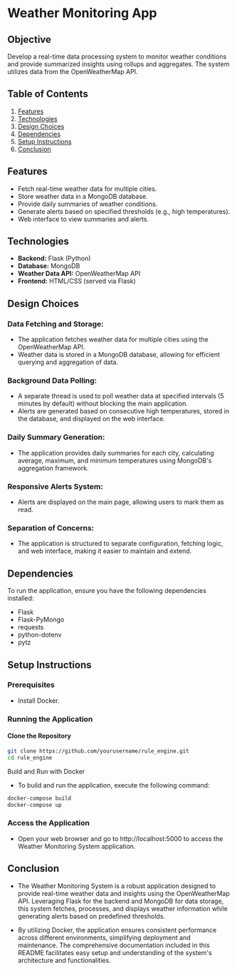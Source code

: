 # Weather Monitoring App

## Objective
Develop a real-time data processing system to monitor weather conditions and provide summarized insights using rollups and aggregates. The system utilizes data from the OpenWeatherMap API.

## Table of Contents
1. [Features](#features)
2. [Technologies](#technologies)
3. [Design Choices](#design-choices)
4. [Dependencies](#dependencies)
5. [Setup Instructions](#setup-instructions)
6. [Conclusion](#conclusion)

## Features
- Fetch real-time weather data for multiple cities.
- Store weather data in a MongoDB database.
- Provide daily summaries of weather conditions.
- Generate alerts based on specified thresholds (e.g., high temperatures).
- Web interface to view summaries and alerts.

## Technologies
- **Backend:** Flask (Python)
- **Database:** MongoDB
- **Weather Data API:** OpenWeatherMap API
- **Frontend:** HTML/CSS (served via Flask)

## Design Choices

### Data Fetching and Storage:
- The application fetches weather data for multiple cities using the OpenWeatherMap API.
- Weather data is stored in a MongoDB database, allowing for efficient querying and aggregation of data.

### Background Data Polling:
- A separate thread is used to poll weather data at specified intervals (5 minutes by default) without blocking the main application.
- Alerts are generated based on consecutive high temperatures, stored in the database, and displayed on the web interface.

### Daily Summary Generation:
- The application provides daily summaries for each city, calculating average, maximum, and minimum temperatures using MongoDB's aggregation framework.

### Responsive Alerts System:
- Alerts are displayed on the main page, allowing users to mark them as read.

### Separation of Concerns:
- The application is structured to separate configuration, fetching logic, and web interface, making it easier to maintain and extend.

## Dependencies
To run the application, ensure you have the following dependencies installed:
- Flask
- Flask-PyMongo
- requests
- python-dotenv
- pytz

## Setup Instructions

### Prerequisites
- Install Docker.

### Running the Application

#### Clone the Repository

```bash
git clone https://github.com/yourusername/rule_engine.git
cd rule_engine
```

Build and Run with Docker
- To build and run the application, execute the following command:

```bash
docker-compose build
docker-compose up
```

### Access the Application
- Open your web browser and go to http://localhost:5000 to access the Weather Monitoring System application.

## Conclusion
- The Weather Monitoring System is a robust application designed to provide real-time weather data and insights using the OpenWeatherMap API. Leveraging Flask for the backend and MongoDB for data storage, this system fetches, processes, and displays weather information while generating alerts based on predefined thresholds.

- By utilizing Docker, the application ensures consistent performance across different environments, simplifying deployment and maintenance. The comprehensive documentation included in this README facilitates easy setup and understanding of the system's architecture and functionalities.


